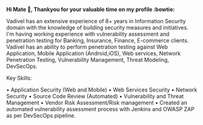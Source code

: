 **Hi Mate 👋, Thankyou for your valuable time on my profile :bowtie:**

Vadivel has an extensive experience of 8+ years in Information Security domain with the knowledge of building security measures and initiatives. I'm having working experience with vulnerability assessment and penetration testing for Banking, Insurance, Finance, E-commerce clients. Vadivel has an ability to perform penetration testing against Web Application, Mobile Application (Android,iOS), Web services, Network Penetration Testing, Vulnerability Management, Threat Modeling, DevSecOps.

Key Skills:

• Application Security (Web and Mobile)
• Web Services Security
• Network Security
• Source Code Review (Automated)
• Vulnerability and Threat Management
• Vendor Risk Assessment/Risk management
• Created an automated vulnerability assessment process with Jenkins and OWASP ZAP as per DevSecOps pipeline.
